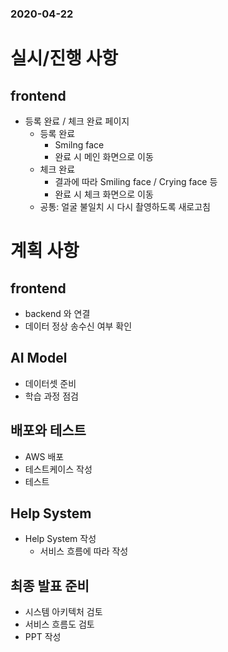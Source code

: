 ### 2020-04-22

# 실시/진행 사항

## frontend

* 등록 완료 / 체크 완료 페이지
  * 등록 완료
    * Smilng face
    * 완료 시 메인 화면으로 이동
  * 체크 완료
    * 결과에 따라 Smiling face / Crying face 등
    * 완료 시 체크 화면으로 이동
  * 공통: 얼굴 불일치 시 다시 촬영하도록 새로고침




# 계획 사항

## frontend

* backend 와 연결
* 데이터 정상 송수신 여부 확인



## AI Model

* 데이터셋 준비
* 학습 과정 점검



## 배포와 테스트

* AWS 배포
* 테스트케이스 작성
* 테스트



## Help System

* Help System 작성
  * 서비스 흐름에 따라 작성



## 최종 발표 준비

* 시스템 아키텍처 검토
* 서비스 흐름도 검토
* PPT 작성

